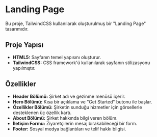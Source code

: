 # Landing Page

Bu proje, TailwindCSS kullanılarak oluşturulmuş bir "Landing Page" tasarımıdır.

## Proje Yapısı

- **HTML5:** Sayfanın temel yapısını oluşturur.
- **TailwindCSS:** CSS framework'ü kullanılarak sayfanın stilizasyonu yapılmıştır.

## Özellikler

- **Header Bölümü:** Şirket adı ve gezinme menüsü içerir.
- **Hero Bölümü:** Kısa bir açıklama ve "Get Started" butonu ile başlar.
- **Özellikler Bölümü:** Şirketin sunduğu hizmetler için görsellerle desteklenen üç özellik kartı.
- **About Bölümü:** Şirket hakkında bilgi veren bölüm.
- **İletişim Formu:** Ziyaretçilerin mesaj bırakabileceği bir form.
- **Footer:** Sosyal medya bağlantıları ve telif hakkı bilgisi.
